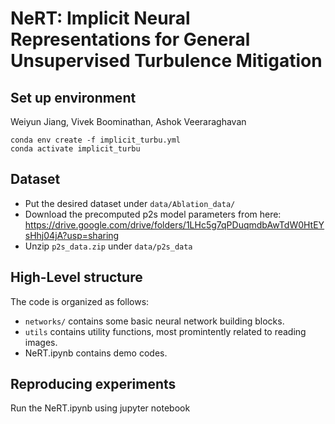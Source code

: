 # NeRT: Implicit Neural Representations for General Unsupervised Turbulence Mitigation
## Set up environment
Weiyun Jiang, Vivek Boominathan, Ashok Veeraraghavan
```
conda env create -f implicit_turbu.yml
conda activate implicit_turbu
```
## Dataset
* Put the desired dataset under ```data/Ablation_data/```
* Download the precomputed p2s model parameters from here: https://drive.google.com/drive/folders/1LHc5g7qPDuqmdbAwTdW0HtEYsHhj04jA?usp=sharing
* Unzip ```p2s_data.zip``` under ```data/p2s_data```
## High-Level structure
The code is organized as follows:
* ```networks/``` contains some basic neural network building blocks.
* ```utils``` contains utility functions, most promintently related to reading images.
* NeRT.ipynb contains demo codes. 

## Reproducing experiments
Run the NeRT.ipynb using jupyter notebook
